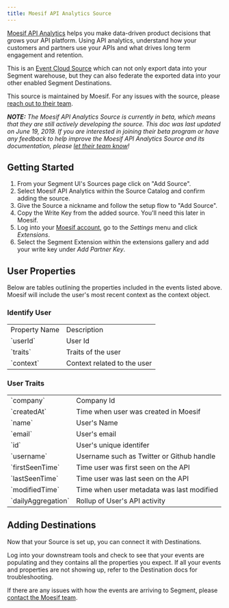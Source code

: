 ```yaml
---
title: Moesif API Analytics Source
---
```


[Moesif API Analytics](https://www.moesif.com/?utm_source=segmentio&utm_medium=docs&utm_campaign=partners) helps you make data-driven product decisions that grows your API platform. Using API analytics, understand how your customers and partners use your APIs and what drives long term engagement and retention.

This is an [Event Cloud Source](https://segment.com/docs/connections/sources/#event-cloud-sources) which can not only export data into your Segment warehouse, but they can also federate the exported data into your other enabled Segment Destinations.

This source is maintained by Moesif. For any issues with the source, please [reach out to their team](mailto:support@moesif.com).

_**NOTE:** The Moesif API Analytics Source is currently in beta, which means that they are still actively developing the source. This doc was last updated on June 19, 2019. If you are interested in joining their beta program or have any feedback to help improve the Moesif API Analytics Source and its documentation, please [let  their team know](mailto:support@moesif.com)!_


## Getting Started

1. From your Segment UI's Sources page click on "Add Source".
2. Select Moesif API Analytics within the Source Catalog and confirm adding the source.
3. Give the Source a nickname and follow the setup flow to "Add Source".
3. Copy the Write Key from the added source. You'll need this later in Moesif.
4. Log into your [Moesif account](https://www.moesif.com/wrap/), go to the _Settings_ menu and click _Extensions_.
5. Select the Segment Extension within the extensions gallery and add your write key under _Add Partner Key_.


## User Properties

Below are tables outlining the properties included in the events listed above. Moesif will include the user's most recent context as the context object.

### Identify User
<table>
  <tr>
   <td>Property Name</td>
   <td>Description</td>
  </tr>
  <tr>
   <td>`userId`</td>
   <td>User Id</td>
  </tr>
  <tr>
   <td>`traits`</td>
   <td>Traits of the user</td>
  </tr>
  <tr>
   <td>`context`</td>
   <td>Context related to the user</td>
  </tr>
</table>

### User Traits
<table>
  <tr>
   <td>`company`</td>
   <td>Company Id</td>
  </tr>
  <tr>
   <td>`createdAt`</td>
   <td>Time when user was created in Moesif</td>
  <tr>
   <td>`name`</td>
   <td>User's Name</td>
  </tr>
  <tr>
   <td>`email`</td>
   <td>User's email</td>
  </tr>
  <tr>
   <td>`id`</td>
   <td>User's unique identifer</td>
  </tr>
  <tr>
   <td>`username`</td>
   <td>Username such as Twitter or Github handle</td>
  </tr>
  <tr>
   <td>`firstSeenTime`</td>
   <td>Time user was first seen on the API</td>
  </tr>
  <tr>
   <td>`lastSeenTime`</td>
   <td>Time user was last seen on the API</td>
  </tr>
  <tr>
   <td>`modifiedTime`</td>
   <td>Time when user metadata was last modified</td>
  </tr>
  <tr>
   <td>`dailyAggregation`</td>
   <td>Rollup of User's API activity</td>
  </tr>
</table>


## Adding Destinations

Now that your Source is set up, you can connect it with Destinations.

Log into your downstream tools and check to see that your events are populating and they contains all the properties you expect. If all your events and properties are not showing up, refer to the Destination docs for troubleshooting.

If there are any issues with how the events are arriving to Segment, please [contact the Moesif team](mailto:support@moesif.com).
